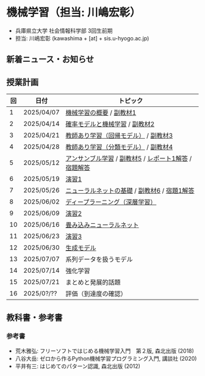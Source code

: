 # 機械学習（担当: 川嶋宏彰）

- 兵庫県立大学 社会情報科学部 3回生前期
- 担当: 川嶋宏彰 (kawashima + [at] + sis.u-hyogo.ac.jp)

## 新着ニュース・お知らせ


## 授業計画

|回 |日付 |トピック|
|---|---|---|
|1 |2025/04/07 |[機械学習の概要](slide/MachineLearning2025_01.pdf) / [副教材1](slide/ml2025intro_01.pdf)|
|2 |2025/04/14 |[確率モデルと機械学習](slide/MachineLearning2025_02.pdf) / [副教材2](slide/ml2025intro_02.pdf)|
|3 |2025/04/21 |[教師あり学習（回帰モデル）](slide/MachineLearning2025_03.pdf) / [副教材3](slide/ml2025intro_03.pdf)|
|4 |2025/04/28 |[教師あり学習（分類モデル）](slide/MachineLearning2025_04.pdf) / [副教材4](slide/ml2025intro_04.pdf)|
|5 |2025/05/12 |[アンサンブル学習](slide/MachineLearning2025_05.pdf) / [副教材5](slide/ml2025intro_05.pdf) / [レポート1解答](slide/MachineLearning2025_report1_answer.pdf) / [宿題解答](slide/MachineLearning2025_04-05_suppl.pdf)|
|6 |2025/05/19 |[演習1](slide/MachineLearning2025_06.pdf)|
|7 |2025/05/26 |[ニューラルネットの基礎](slide/MachineLearning2025_07.pdf) / [副教材6](slide/ml2025intro_06.pdf) / [宿題1解答](slide/MachineLearning2025_07_hw1.pdf)|
|8 |2025/06/02 |[ディープラーニング（深層学習）](slide/MachineLearning2025_08.pdf)|
|9 |2025/06/09 |[演習2](slide/MachineLearning2025_09.pdf)|
|10|2025/06/16 |[畳み込みニューラルネット](slide/MachineLearning2025_10.pdf)|
|11|2025/06/23 |[演習3](slide/MachineLearning2025_11.pdf)|
|12|2025/06/30 |[生成モデル](slide/MachineLearning2025_12.pdf)|
|13|2025/07/07 |系列データを扱うモデル|
|14|2025/07/14 |強化学習|
|15|2025/07/21 |まとめと発展的話題|
|16|2025/0?/?? |評価（到達度の確認）|

<!-- 

|12|2025/06/30 |[生成モデル](slide/MachineLearning2025_12.pdf)|
|13|2025/07/07 |[系列データを扱うモデル](slide/MachineLearning2025_13.pdf)|
|14|2025/07/14 |[強化学習](slide/MachineLearning2025_14.pdf)|
|15|2025/07/21 |[まとめと発展的話題](slide/MachineLearning2025_15.pdf)|
|16|2025/0?/?? |評価（到達度の確認）|
 -->

## 教科書・参考書

### 参考書

- 荒木雅弘: フリーソフトではじめる機械学習入門　第２版, 森北出版 (2018)
- 八谷大岳: ゼロから作るPython機械学習プログラミング入門, 講談社 (2020)
- 平井有三: はじめてのパターン認識, 森北出版 (2012)

